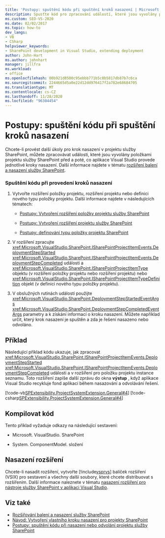 ```yaml
---
title: 'Postupy: spuštění kódu při spuštění kroků nasazení | Microsoft Docs'
description: Spusťte kód pro zpracování událostí, které jsou vyvolány položkami projektu služby SharePoint před a poté, co aplikace Visual Studio spustí krok nasazení.
ms.custom: SEO-VS-2020
ms.date: 02/02/2017
ms.topic: how-to
dev_langs:
- VB
- CSharp
helpviewer_keywords:
- SharePoint development in Visual Studio, extending deployment
author: John-Hart
ms.author: johnhart
manager: jillfra
ms.workload:
- office
ms.openlocfilehash: 00b921d8500c95ebbb771b5c0b5817db87b7c6ca
ms.sourcegitcommit: 2244665d5a0e22d12dd976417f2a782e68684705
ms.translationtype: MT
ms.contentlocale: cs-CZ
ms.lasthandoff: 11/28/2020
ms.locfileid: "96304454"
---
```

# <a name="how-to-run-code-when-deployment-steps-are-executed"></a>Postupy: spuštění kódu při spuštění kroků nasazení
  Chcete-li provést další úkoly pro krok nasazení v projektu služby SharePoint, můžete zpracovávat události, které jsou vyvolány položkami projektu služby SharePoint před a poté, co aplikace Visual Studio provede jednotlivé kroky nasazení. Další informace najdete v tématu [rozšíření balení a nasazení služby SharePoint](../sharepoint/extending-sharepoint-packaging-and-deployment.md).

### <a name="to-run-code-when-deployment-steps-are-executed"></a>Spuštění kódu při provedení kroků nasazení

1. Vytvořte rozšíření položky projektu, rozšíření projektu nebo definici nového typu položky projektu. Další informace najdete v následujících tématech:

    - [Postupy: Vytvoření rozšíření položky projektu služby SharePoint](../sharepoint/how-to-create-a-sharepoint-project-item-extension.md)

    - [Postupy: Vytvoření rozšíření projektu služby SharePoint](../sharepoint/how-to-create-a-sharepoint-project-extension.md)

    - [Postupy: definování typu položky projektu SharePoint](../sharepoint/how-to-define-a-sharepoint-project-item-type.md)

2. V rozšíření zpracujte <xref:Microsoft.VisualStudio.SharePoint.ISharePointProjectItemEvents.DeploymentStepStarted> <xref:Microsoft.VisualStudio.SharePoint.ISharePointProjectItemEvents.DeploymentStepCompleted> události a <xref:Microsoft.VisualStudio.SharePoint.ISharePointProjectItemType> objektu (v rozšíření položky projektu nebo rozšíření projektu) nebo <xref:Microsoft.VisualStudio.SharePoint.ISharePointProjectItemTypeDefinition> objekt (v definici nového typu položky projektu).

3. V obslužných rutinách událostí použijte <xref:Microsoft.VisualStudio.SharePoint.DeploymentStepStartedEventArgs> <xref:Microsoft.VisualStudio.SharePoint.DeploymentStepCompletedEventArgs> parametry a k získání informací o kroku nasazení. Můžete například určit, který krok nasazení je spuštěn a zda je řešení nasazeno nebo odvoláno.

## <a name="example"></a>Příklad
 Následující příklad kódu ukazuje, jak zpracovat <xref:Microsoft.VisualStudio.SharePoint.ISharePointProjectItemEvents.DeploymentStepStarted> <xref:Microsoft.VisualStudio.SharePoint.ISharePointProjectItemEvents.DeploymentStepCompleted> události a v rozšíření pro položku projektu instance seznamu. Toto rozšíření zapíše další zprávu do okna **výstup** , když aplikace Visual Studio recykluje fond aplikací během nasazování a odvolávání řešení.

 [!code-vb[SPExtensibility.ProjectSystemExtension.General#4](../sharepoint/codesnippet/VisualBasic/projectsystemexamples/extension/handledeploymentstepevents.vb#4)]
 [!code-csharp[SPExtensibility.ProjectSystemExtension.General#4](../sharepoint/codesnippet/CSharp/projectsystemexamples/extension/handledeploymentstepevents.cs#4)]

## <a name="compile-the-code"></a>Kompilovat kód
 Tento příklad vyžaduje odkazy na následující sestavení:

- Microsoft. VisualStudio. SharePoint

- System. ComponentModel. složení

## <a name="deploy-the-extension"></a>Nasazení rozšíření
 Chcete-li nasadit rozšíření, vytvořte [!include[vsprvs](../sharepoint/includes/vsprvs-md.md)] balíček rozšíření (VSIX) pro sestavení a všechny další soubory, které chcete distribuovat s rozšířením. Další informace naleznete v tématu [nasazení rozšíření pro nástroje služby SharePoint v aplikaci Visual Studio](../sharepoint/deploying-extensions-for-the-sharepoint-tools-in-visual-studio.md).

## <a name="see-also"></a>Viz také
- [Rozšiřování balení a nasazení služby SharePoint](../sharepoint/extending-sharepoint-packaging-and-deployment.md)
- [Návod: Vytvoření vlastního kroku nasazení pro projekty SharePoint](../sharepoint/walkthrough-creating-a-custom-deployment-step-for-sharepoint-projects.md)
- [Postupy: spuštění kódu při nasazení nebo odvolání projektu služby SharePoint](../sharepoint/how-to-run-code-when-a-sharepoint-project-is-deployed-or-retracted.md)
